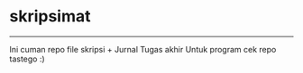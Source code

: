 # skripsimat
------------
Ini cuman repo file skripsi + Jurnal Tugas akhir
Untuk program cek repo tastego :)
